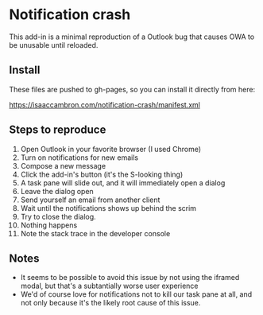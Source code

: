 # Notification crash

This add-in is a minimal reproduction of a Outlook bug that causes OWA to be unusable until reloaded.

## Install

These files are pushed to gh-pages, so you can install it directly from here:

https://isaaccambron.com/notification-crash/manifest.xml

## Steps to reproduce

 1. Open Outlook in your favorite browser (I used Chrome)
 1. Turn on notifications for new emails
 1. Compose a new message
 1. Click the add-in's button (it's the S-looking thing)
 1. A task pane will slide out, and it will immediately open a dialog
 1. Leave the dialog open
 1. Send yourself an email from another client
 1. Wait until the notifications shows up behind the scrim
 1. Try to close the dialog.
 1. Nothing happens
 1. Note the stack trace in the developer console

## Notes

 * It seems to be possible to avoid this issue by not using the iframed modal, but that's a subtantially worse user experience
 * We'd of course love for notifications not to kill our task pane at all, and not only because it's the likely root cause of this issue.
